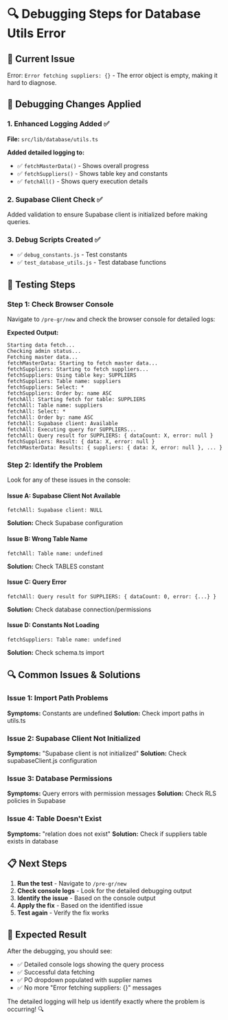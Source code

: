 # 🔍 Debugging Steps for Database Utils Error

## 🚨 **Current Issue**
Error: `Error fetching suppliers: {}` - The error object is empty, making it hard to diagnose.

## 🔧 **Debugging Changes Applied**

### **1. Enhanced Logging Added** ✅
**File:** `src/lib/database/utils.ts`

**Added detailed logging to:**
- ✅ `fetchMasterData()` - Shows overall progress
- ✅ `fetchSuppliers()` - Shows table key and constants
- ✅ `fetchAll()` - Shows query execution details

### **2. Supabase Client Check** ✅
Added validation to ensure Supabase client is initialized before making queries.

### **3. Debug Scripts Created** ✅
- ✅ `debug_constants.js` - Test constants
- ✅ `test_database_utils.js` - Test database functions

## 🧪 **Testing Steps**

### **Step 1: Check Browser Console**
Navigate to `/pre-gr/new` and check the browser console for detailed logs:

**Expected Output:**
```
Starting data fetch...
Checking admin status...
Fetching master data...
fetchMasterData: Starting to fetch master data...
fetchSuppliers: Starting to fetch suppliers...
fetchSuppliers: Using table key: SUPPLIERS
fetchSuppliers: Table name: suppliers
fetchSuppliers: Select: *
fetchSuppliers: Order by: name ASC
fetchAll: Starting fetch for table: SUPPLIERS
fetchAll: Table name: suppliers
fetchAll: Select: *
fetchAll: Order by: name ASC
fetchAll: Supabase client: Available
fetchAll: Executing query for SUPPLIERS...
fetchAll: Query result for SUPPLIERS: { dataCount: X, error: null }
fetchSuppliers: Result: { data: X, error: null }
fetchMasterData: Results: { suppliers: { data: X, error: null }, ... }
```

### **Step 2: Identify the Problem**
Look for any of these issues in the console:

#### **Issue A: Supabase Client Not Available**
```
fetchAll: Supabase client: NULL
```
**Solution:** Check Supabase configuration

#### **Issue B: Wrong Table Name**
```
fetchAll: Table name: undefined
```
**Solution:** Check TABLES constant

#### **Issue C: Query Error**
```
fetchAll: Query result for SUPPLIERS: { dataCount: 0, error: {...} }
```
**Solution:** Check database connection/permissions

#### **Issue D: Constants Not Loading**
```
fetchSuppliers: Table name: undefined
```
**Solution:** Check schema.ts import

## 🔍 **Common Issues & Solutions**

### **Issue 1: Import Path Problems**
**Symptoms:** Constants are undefined
**Solution:** Check import paths in utils.ts

### **Issue 2: Supabase Client Not Initialized**
**Symptoms:** "Supabase client is not initialized"
**Solution:** Check supabaseClient.js configuration

### **Issue 3: Database Permissions**
**Symptoms:** Query errors with permission messages
**Solution:** Check RLS policies in Supabase

### **Issue 4: Table Doesn't Exist**
**Symptoms:** "relation does not exist"
**Solution:** Check if suppliers table exists in database

## 📋 **Next Steps**

1. **Run the test** - Navigate to `/pre-gr/new`
2. **Check console logs** - Look for the detailed debugging output
3. **Identify the issue** - Based on the console output
4. **Apply the fix** - Based on the identified issue
5. **Test again** - Verify the fix works

## 🎯 **Expected Result**

After the debugging, you should see:
- ✅ Detailed console logs showing the query process
- ✅ Successful data fetching
- ✅ PO dropdown populated with supplier names
- ✅ No more "Error fetching suppliers: {}" messages

The detailed logging will help us identify exactly where the problem is occurring! 🔍


